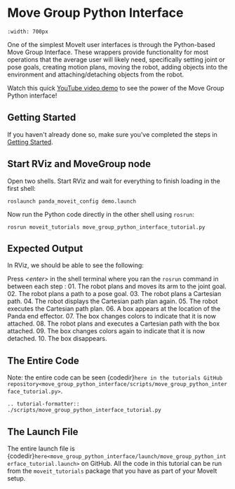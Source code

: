 # Move Group Python Interface

```{image} move_group_python_interface.png
:width: 700px
```

One of the simplest MoveIt user interfaces is through the Python-based Move Group Interface. These wrappers
provide functionality for most operations that the average user will likely need,
specifically setting joint or pose goals, creating motion plans, moving the
robot, adding objects into the environment and attaching/detaching objects from
the robot.

Watch this quick [YouTube video demo](https://youtu.be/3MA5ebXPLsc) to see the power of the Move Group Python interface!

## Getting Started

If you haven't already done so, make sure you've completed the steps in [Getting Started](../getting_started/getting_started.html).

## Start RViz and MoveGroup node

Open two shells. Start RViz and wait for everything to finish loading in the first shell:

```
roslaunch panda_moveit_config demo.launch
```

Now run the Python code directly in the other shell using `rosrun`:

```
rosrun moveit_tutorials move_group_python_interface_tutorial.py
```

## Expected Output

In RViz, we should be able to see the following:

Press *\<enter>* in the shell terminal where you ran the `rosrun` command in between each step
: 01. The robot plans and moves its arm to the joint goal.
  02. The robot plans a path to a pose goal.
  03. The robot plans a Cartesian path.
  04. The robot displays the Cartesian path plan again.
  05. The robot executes the Cartesian path plan.
  06. A box appears at the location of the Panda end effector.
  07. The box changes colors to indicate that it is now attached.
  08. The robot plans and executes a Cartesian path with the box attached.
  09. The box changes colors again to indicate that it is now detached.
  10. The box disappears.

## The Entire Code

Note: the entire code can be seen {codedir}`here in the tutorials GitHub repository<move_group_python_interface/scripts/move_group_python_interface_tutorial.py>`.

```{eval-rst}
.. tutorial-formatter:: ./scripts/move_group_python_interface_tutorial.py
```

## The Launch File

The entire launch file is {codedir}`here<move_group_python_interface/launch/move_group_python_interface_tutorial.launch>`
on GitHub. All the code in this tutorial can be run from the
`moveit_tutorials` package that you have as part of your MoveIt setup.
